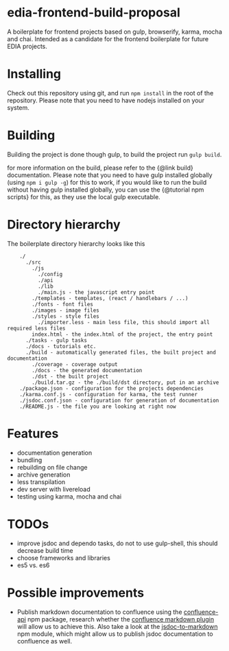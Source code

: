 # edia-frontend-build-proposal
A boilerplate for frontend projects based on gulp, browserify, karma, mocha and chai. Intended as a candidate for the frontend boilerplate for future EDIA projects.

# Installing
Check out this repository using git, and run ```npm install``` in the root of the repository.
Please note that you need to have nodejs installed on your system.

# Building
Building the project is done though gulp, to build the project run ```gulp build```.

for more information on the build, please refer to the {@link build} documentation.
Please note that you need to have gulp installed globally (using ```npm i gulp -g```) for this to work,
if you would like to run the build without having gulp installed globally, you can use the {@tutorial npm scripts} for this, as they use the local gulp executable.

# Directory hierarchy
The boilerplate directory hierarchy looks like this

```
    ./
      ./src
        ./js
          ./config
          ./api
          ./lib
          ./main.js - the javascript entry point
        ./templates - templates, (react / handlebars / ...)
        ./fonts - font files
        ./images - image files
        ./styles - style files
          ./importer.less - main less file, this should import all required less files
        index.html - the index.html of the project, the entry point 
      ./tasks - gulp tasks
      ./docs - tutorials etc.
      ./build - automatically generated files, the built project and documentation
        ./coverage - coverage output
        ./docs - the generated documentation
        ./dst - the built project
        ./build.tar.gz - the ./build/dst directory, put in an archive
    ./package.json - configuration for the projects dependencies
    ./karma.conf.js - configuration for karma, the test runner
    ./jsdoc.conf.json - configuration for generation of documentation
    ./README.js - the file you are looking at right now
```


# Features
 - documentation generation
 - bundling
 - rebuilding on file change
 - archive generation
 - less transpilation
 - dev server with livereload
 - testing using karma, mocha and chai
  
# TODOs
  - improve jsdoc and dependo tasks, do not to use gulp-shell, this should decrease build time
  - choose frameworks and libraries
  - es5 vs. es6
  
# Possible improvements
 - Publish markdown documentation to confluence using the [confluence-api](https://www.npmjs.com/package/confluence-api) npm package, research whether the [confluence markdown plugin](https://marketplace.atlassian.com/plugins/org.swift.confluence.markdown/server/overview)  will allow us to achieve this. 
   Also take a look at the [jsdoc-to-markdown](https://www.npmjs.com/package/jsdoc-to-markdown) npm module, which might allow us to publish jsdoc documentation to confluence as well.  
